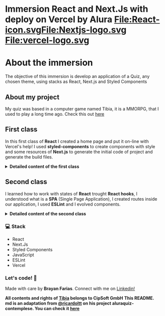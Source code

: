 # Immersion React and Next.Js with deploy on Vercel by Alura [File:React-icon.svg](https://upload.wikimedia.org/wikipedia/commons/thumb/a/a7/React-icon.svg/100px-React-icon.svg.png)[File:Nextjs-logo.svg](https://upload.wikimedia.org/wikipedia/commons/thumb/8/8e/Nextjs-logo.svg/100px-Nextjs-logo.svg.png) [File:vercel-logo.svg](https://badgen-sponsors.now.sh/vercel.svg)

# About the immersion

The objective of this immersion is develop an application of a Quiz, any chosen theme, using stacks as React, Next.js and Styled Components

## About my project

My quiz was based in a computer game named Tibia, it is a MMORPG, that I used to play a long time ago. Check this out [here](https://tibians-quiz.vercel.app/)

## First class

In this first class of **React** I created a home page and put it on-line with Vercel's help! I used **styled-components** to create components with style and some resources of **Next.js** to generate the initial code of project and generate the build files.

<details><summary><b>Detailed content of the first class</b></summary>

- Start a project with boilerplate of React with Next.js and styled.components

- Create some components React using styled-componentes

- Implement a theme to the interface

- Provide the questionnaire theme and data information through a mocked database

- Use Next.js to create a tag `<head>` and the necessaire meta-infos 

- Publish on the Vercel

  </details>

## Second class

I learned how to work with states of **React** trought **React hooks**, I understood what is a **SPA** (Single Page Application), I created routes inside our application, I used **ESLint** and I evolved  components. 

<details><summary><b>Detailed content of the second class</b></summary>

- Install and run ESLint, a linting lib to JavaScript.

- Understand what is a SPA

- Create complex components with styled-components

- Use props with components

- Capture some events in forms (as click)

- Manager states of components with hooks

- Give some datas in URLs by `query params`

- Use `next/router` to implement routes

  </details>

### 💻 Stack

- React
- Next.Js
- Styled Components
- JavaScript
- ESLint
- Vercel

### Let's code! 🚀

Made with care by **Brayan Farias**. Connect with me on [Linkedin!](https://www.linkedin.com/in/ricardoltt/)

**All contents and rights of [Tibia](https://www.tibia.com/news/?subtopic=latestnews) belongs to CipSoft GmbH**
**This README. md is an adaptation from [@ricardoltt](https://github.com/ricardoltt) on his project aluraquiz-contemplese. You can check it [here](https://github.com/ricardoltt/aluraquiz-contemplese)**


